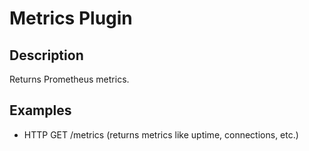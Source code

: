 # Metrics Plugin

## Description
Returns Prometheus metrics.

## Examples
- HTTP GET /metrics (returns metrics like uptime, connections, etc.)
